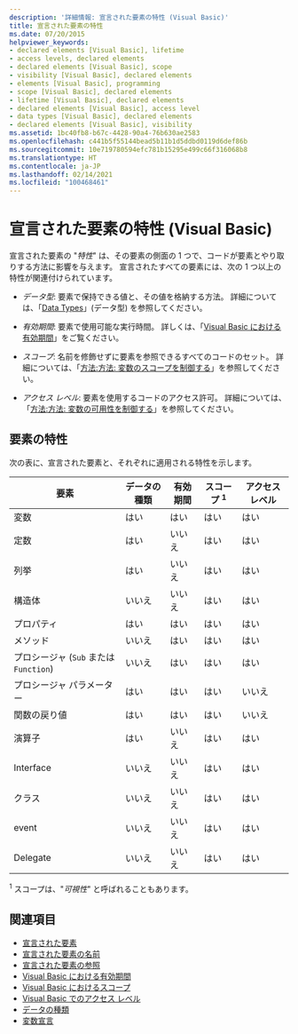 ```yaml
---
description: '詳細情報: 宣言された要素の特性 (Visual Basic)'
title: 宣言された要素の特性
ms.date: 07/20/2015
helpviewer_keywords:
- declared elements [Visual Basic], lifetime
- access levels, declared elements
- declared elements [Visual Basic], scope
- visibility [Visual Basic], declared elements
- elements [Visual Basic], programming
- scope [Visual Basic], declared elements
- lifetime [Visual Basic], declared elements
- declared elements [Visual Basic], access level
- data types [Visual Basic], declared elements
- declared elements [Visual Basic], visibility
ms.assetid: 1bc40fb8-b67c-4428-90a4-76b630ae2583
ms.openlocfilehash: c441b5f55144bead5b11b1d5ddbd0119d6def86b
ms.sourcegitcommit: 10e719780594efc781b15295e499c66f316068b8
ms.translationtype: HT
ms.contentlocale: ja-JP
ms.lasthandoff: 02/14/2021
ms.locfileid: "100468461"
---
```

# <a name="declared-element-characteristics-visual-basic"></a>宣言された要素の特性 (Visual Basic)

宣言された要素の "*特性*" は、その要素の側面の 1 つで、コードが要素とやり取りする方法に影響を与えます。 宣言されたすべての要素には、次の 1 つ以上の特性が関連付けられています。  
  
- *データ型*: 要素で保持できる値と、その値を格納する方法。 詳細については、「[Data Types](../../../language-reference/data-types/index.md)」(データ型) を参照してください。  
  
- *有効期間*: 要素で使用可能な実行時間。 詳しくは、「[Visual Basic における有効期間](lifetime.md)」をご覧ください。  
  
- *スコープ*: 名前を修飾せずに要素を参照できるすべてのコードのセット。 詳細については、「[方法:方法: 変数のスコープを制御する](how-to-control-the-scope-of-a-variable.md)」を参照してください。  
  
- *アクセス レベル*: 要素を使用するコードのアクセス許可。 詳細については、「[方法:方法: 変数の可用性を制御する](how-to-control-the-availability-of-a-variable.md)」を参照してください。  
  
## <a name="characteristics-of-the-elements"></a>要素の特性  

 次の表に、宣言された要素と、それぞれに適用される特性を示します。  
  
|要素|データの種類|有効期間|スコープ <sup>1</sup>|アクセス レベル|  
|-------------|---------------|--------------|------------------------|------------------|  
|変数|はい|はい|はい|はい|  
|定数|はい|いいえ|はい|はい|  
|列挙|はい|いいえ|はい|はい|  
|構造体|いいえ|いいえ|はい|はい|  
|プロパティ|はい|はい|はい|はい|  
|メソッド|いいえ|はい|はい|はい|  
|プロシージャ (`Sub` または `Function`)|いいえ|はい|はい|はい|  
|プロシージャ パラメーター|はい|はい|はい|いいえ|  
|関数の戻り値|はい|はい|はい|いいえ|  
|演算子|はい|いいえ|はい|はい|  
|Interface|いいえ|いいえ|はい|はい|  
|クラス|いいえ|いいえ|はい|はい|  
|event|いいえ|いいえ|はい|はい|  
|Delegate|いいえ|いいえ|はい|はい|  
  
 <sup>1</sup> スコープは、"*可視性*" と呼ばれることもあります。  
  
## <a name="see-also"></a>関連項目

- [宣言された要素](index.md)
- [宣言された要素の名前](declared-element-names.md)
- [宣言された要素の参照](references-to-declared-elements.md)
- [Visual Basic における有効期間](lifetime.md)
- [Visual Basic におけるスコープ](scope.md)
- [Visual Basic でのアクセス レベル](access-levels.md)
- [データの種類](../data-types/index.md)
- [変数宣言](../variables/variable-declaration.md)

